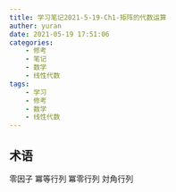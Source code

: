 ```yaml
---
title: 学习笔记2021-5-19-Ch1-矩阵的代数运算
auther: yuran
date: 2021-05-19 17:51:06
categories:
    - 修考
    - 笔记
    - 数学
    - 线性代数
tags: 
    - 学习
    - 修考
    - 数学
    - 线性代数
---
```


## 术语
零因子
冪等行列
冪零行列
対角行列